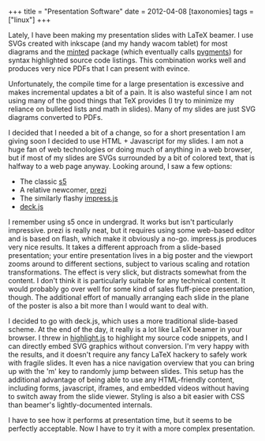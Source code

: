 +++
title = "Presentation Software"
date = 2012-04-08
[taxonomies]
tags = ["linux"]
+++

Lately, I have been making my presentation slides with LaTeX beamer.
I use SVGs created with inkscape (and my handy wacom tablet) for most
diagrams and the [minted](https://code.google.com/p/minted/) package
(which eventually calls [pygments](http://pygments.org/)) for syntax
highlighted source code listings.  This combination works well and
produces very nice PDFs that I can present with evince.

Unfortunately, the compile time for a large presentation is excessive
and makes incremental updates a bit of a pain.  It is also wasteful
since I am not using many of the good things that TeX provides (I try
to minimize my reliance on bulleted lists and math in slides).  Many
of my slides are just SVG diagrams converted to PDFs.

I decided that I needed a bit of a change, so for a short presentation
I am giving soon I decided to use HTML + Javascript for my slides.  I
am not a huge fan of web technologies or doing much of anything in a
web browser, but if most of my slides are SVGs surrounded by a bit of
colored text, that is halfway to a web page anyway.  Looking around,
I saw a few options:

 * The classic [s5](http://meyerweb.com/eric/tools/s5/)
 * A relative newcomer, [prezi](http://prezi.com/)
 * The similarly flashy [impress.js](http://bartaz.github.com/impress.js)
 * [deck.js](http://imakewebthings.com/deck.js/)

I remember using s5 once in undergrad.  It works but isn't
particularly impressive.  prezi is really neat, but it requires using
some web-based editor and is based on flash, which make it obviously a
no-go.  impress.js produces very nice results.  It takes a different
approach from a slide-based presentation; your entire presentation
lives in a big poster and the viewport zooms around to different
sections, subject to various scaling and rotation transformations.
The effect is very slick, but distracts somewhat from the content.  I
don't think it is particularly suitable for any technical content.  It
would probably go over well for some kind of sales fluff-piece
presentation, though.  The additional effort of manually arranging
each slide in the plane of the poster is also a bit more than I would
want to deal with.

I decided to go with deck.js, which uses a more traditional
slide-based scheme.  At the end of the day, it really is a lot like
LaTeX beamer in your browser.  I threw in
[highlight.js](http://softwaremaniacs.org/soft/highlight/en/) to
highlight my source code snippets, and I can directly embed SVG
graphics without conversion.  I'm very happy with the results, and it
doesn't require any fancy LaTeX hackery to safely work with fragile
slides.  It even has a nice navigation overview that you can bring up
with the 'm' key to randomly jump between slides.  This setup has the
additional advantage of being able to use any HTML-friendly content,
including forms, javascript, iframes, and embedded videos without
having to switch away from the slide viewer.  Styling is also a bit
easier with CSS than beamer's lightly-documented internals.

I have to see how it performs at presentation time, but it seems to be
perfectly acceptable.  Now I have to try it with a more complex
presentation.
